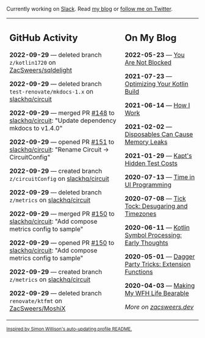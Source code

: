 Currently working on [Slack](https://slack.com/). Read [my blog](https://zacsweers.dev/) or [follow me on Twitter](https://twitter.com/ZacSweers).

<table><tr><td valign="top" width="60%">

## GitHub Activity
<!-- githubActivity starts -->
**2022-09-29** — deleted branch `z/kotlin1720` on [ZacSweers/sqldelight](https://github.com/ZacSweers/sqldelight)

**2022-09-29** — deleted branch `test-renovate/mkdocs-1.x` on [slackhq/circuit](https://github.com/slackhq/circuit)

**2022-09-29** — merged PR [#148](https://github.com/slackhq/circuit/pull/148) to [slackhq/circuit](https://github.com/slackhq/circuit): "Update dependency mkdocs to v1.4.0"

**2022-09-29** — opened PR [#151](https://github.com/slackhq/circuit/pull/151) to [slackhq/circuit](https://github.com/slackhq/circuit): "Rename Circuit -> CircuitConfig"

**2022-09-29** — created branch `z/circuitConfig` on [slackhq/circuit](https://github.com/slackhq/circuit)

**2022-09-29** — deleted branch `z/metrics` on [slackhq/circuit](https://github.com/slackhq/circuit)

**2022-09-29** — merged PR [#150](https://github.com/slackhq/circuit/pull/150) to [slackhq/circuit](https://github.com/slackhq/circuit): "Add compose metrics config to sample"

**2022-09-29** — opened PR [#150](https://github.com/slackhq/circuit/pull/150) to [slackhq/circuit](https://github.com/slackhq/circuit): "Add compose metrics config to sample"

**2022-09-29** — created branch `z/metrics` on [slackhq/circuit](https://github.com/slackhq/circuit)

**2022-09-29** — deleted branch `renovate/ktfmt` on [ZacSweers/MoshiX](https://github.com/ZacSweers/MoshiX)
<!-- githubActivity ends -->
</td><td valign="top" width="40%">

## On My Blog
<!-- blog starts -->
**2022-05-23** — [You Are Not Blocked](https://www.zacsweers.dev/you-are-not-blocked/)

**2021-07-23** — [Optimizing Your Kotlin Build](https://www.zacsweers.dev/optimizing-your-kotlin-build/)

**2021-06-14** — [How I Work](https://www.zacsweers.dev/how-i-work/)

**2021-02-02** — [Disposables Can Cause Memory Leaks](https://www.zacsweers.dev/disposables-can-cause-memory-leaks/)

**2021-01-29** — [Kapt's Hidden Test Costs](https://www.zacsweers.dev/kapts-hidden-test-costs/)

**2020-07-13** — [Time in UI Programming](https://www.zacsweers.dev/time-in-ui/)

**2020-07-08** — [Tick Tock: Desugaring and Timezones](https://www.zacsweers.dev/ticktock-desugaring-timezones/)

**2020-06-11** — [Kotlin Symbol Processing: Early Thoughts](https://www.zacsweers.dev/kotlin-symbol-processor-early-thoughts/)

**2020-05-01** — [Dagger Party Tricks: Extension Functions](https://www.zacsweers.dev/dagger-party-tricks-extension-functions/)

**2020-04-03** — [Making My WFH Life Bearable](https://www.zacsweers.dev/making-wfh-life-bearable/)
<!-- blog ends -->
_More on [zacsweers.dev](https://zacsweers.dev/)_
</td></tr></table>

<sub><a href="https://simonwillison.net/2020/Jul/10/self-updating-profile-readme/">Inspired by Simon Willison's auto-updating profile README.</a></sub>